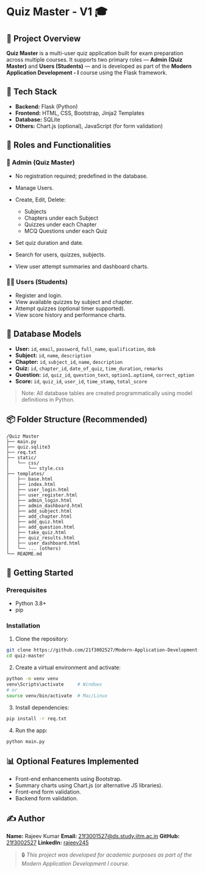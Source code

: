 # Quiz Master - V1 🎓

## 📌 Project Overview

**Quiz Master** is a multi-user quiz application built for exam preparation across multiple courses. It supports two primary roles — **Admin (Quiz Master)** and **Users (Students)** — and is developed as part of the **Modern Application Development - I** course using the Flask framework.

## 💠 Tech Stack

* **Backend:** Flask (Python)
* **Frontend:** HTML, CSS, Bootstrap, Jinja2 Templates
* **Database:** SQLite
* **Others:** Chart.js (optional), JavaScript (for form validation)

## 👥 Roles and Functionalities

### 👑 Admin (Quiz Master)

* No registration required; predefined in the database.
* Manage Users.
* Create, Edit, Delete:

  * Subjects
  * Chapters under each Subject
  * Quizzes under each Chapter
  * MCQ Questions under each Quiz
* Set quiz duration and date.
* Search for users, quizzes, subjects.
* View user attempt summaries and dashboard charts.

### 🧑‍🏫 Users (Students)

* Register and login.
* View available quizzes by subject and chapter.
* Attempt quizzes (optional timer supported).
* View score history and performance charts.

## 🧱 Database Models

* **User:** `id`, `email`, `password`, `full_name`, `qualification`, `dob`
* **Subject:** `id`, `name`, `description`
* **Chapter:** `id`, `subject_id`, `name`, `description`
* **Quiz:** `id`, `chapter_id`, `date_of_quiz`, `time_duration`, `remarks`
* **Question:** `id`, `quiz_id`, `question_text`, `option1`..`option4`, `correct_option`
* **Score:** `id`, `quiz_id`, `user_id`, `time_stamp`, `total_score`

> Note: All database tables are created programmatically using model definitions in Python.

## 📦 Folder Structure (Recommended)

```
/Quiz Master
├── main.py
├── quiz.sqlite3
├── req.txt
├── static/
│   └── css/
│       └── style.css
├── templates/
│   ├── base.html
│   ├── index.html
│   ├── user_login.html
│   ├── user_register.html
│   ├── admin_login.html
│   ├── admin_dashboard.html
│   ├── add_subject.html
│   ├── add_chapter.html
│   ├── add_quiz.html
│   ├── add_question.html
│   ├── take_quiz.html
│   ├── quiz_results.html
│   ├── user_dashboard.html
│   └── ... (others)
└── README.md
```

## 🚀 Getting Started

### Prerequisites

* Python 3.8+
* pip

### Installation

1. Clone the repository:

```bash
git clone https://github.com/21f3002527/Modern-Application-Development-1.git
cd quiz-master
```

2. Create a virtual environment and activate:

```bash
python -m venv venv
venv\Scripts\activate     # Windows
# or
source venv/bin/activate  # Mac/Linux
```

3. Install dependencies:

```bash
pip install -r req.txt
```

4. Run the app:

```bash
python main.py
```

## 📊 Optional Features Implemented

* Front-end enhancements using Bootstrap.
* Summary charts using Chart.js (or alternative JS libraries).
* Front-end form validation.
* Backend form validation.

## ✍️ Author

**Name:** Rajeev Kumar
**Email:** [21f3001527@ds.study.iitm.ac.in](mailto:21f3001527@ds.study.iitm.ac.in)
**GitHub:** [21f3002527](https://github.com/21f3002527)
**LinkedIn:** [rajeev245](https://www.linkedin.com/in/rajeev245/)

> 🔒 *This project was developed for academic purposes as part of the Modern Application Development I course.*
